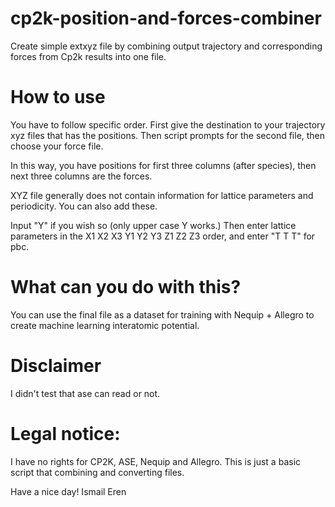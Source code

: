 # cp2k-position-and-forces-combiner
Create simple extxyz file by combining output trajectory and corresponding forces from Cp2k results into one file.

# How to use
 You have to follow specific order.
 First give the destination to your trajectory xyz files that has the positions.
 Then script prompts for the second file, then choose your force file.

 In this way, you have positions for first three columns (after species), then next three columns are the forces.

 XYZ file generally does not contain information for lattice parameters and periodicity.
 You can also add these.

 Input "Y" if you wish so (only upper case Y works.)
 Then enter lattice parameters in the X1 X2 X3 Y1 Y2 Y3 Z1 Z2 Z3 order,
 and enter "T T T" for pbc.

# What can you do with this?
 You can use the final file as a dataset for training with Nequip + Allegro to create 
 machine learning interatomic potential.

 # Disclaimer
 I didn't test that ase can read or not.

 # Legal notice:
 I have no rights for CP2K, ASE, Nequip and Allegro. This is just a basic script that
 combining and converting files.

 Have a nice day!
 Ismail Eren